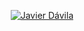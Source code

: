 <p align="center">
  <a href="https://github.com/JDEV-art">
    <img src="https://readme-typing-svg.demolab.com/?lines=Javier%20Dávila;%20Full-stack%20web%20and%20app%20developer;Experienced%20UI%2FUX%20Designer;10%2B%20years%20of%20coding%20experience;Always%20learning%20new%20things&font=Fira%20Code&center=true&width=440&height=45&color=f75c7e&vCenter=true&pause=1000&size=22" alt="Javier Dávila" />
  </a>
</p>
